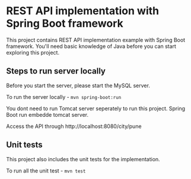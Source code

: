 # REST API implementation with Spring Boot framework

This project contains REST API implementation example with Spring Boot framework. You'll need basic knowledge of Java before you can start exploring this project.

## Steps to run server locally

Before you start the server, please start the MySQL server.

To run the server locally -
`mvn spring-boot:run`

You dont need to run Tomcat server seperately to run this project. Spring Boot run embedde tomcat server.

Access the API through http://localhost:8080/city/pune

## Unit tests

This project also includes the unit tests for the implementation.

To run all the unit test - `mvn test`

